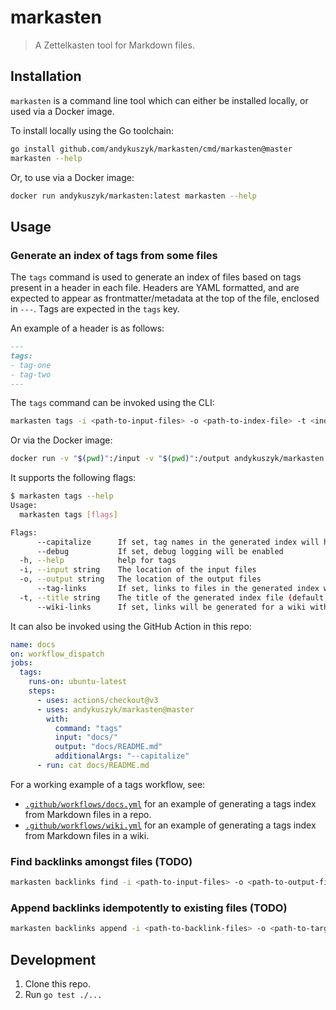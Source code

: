 # markasten
> A Zettelkasten tool for Markdown files.

## Installation
`markasten` is a command line tool which can either be installed locally, or used via a Docker image.

To install locally using the Go toolchain:
```sh
go install github.com/andykuszyk/markasten/cmd/markasten@master
markasten --help
```

Or, to use via a Docker image:
```sh
docker run andykuszyk/markasten:latest markasten --help
```

## Usage
### Generate an index of tags from some files
The `tags` command is used to generate an index of files based on tags present in a header in each file. Headers are YAML formatted, and are expected to appear as frontmatter/metadata at the top of the file, enclosed in `---`. Tags are expected in the `tags` key.

An example of a header is as follows:

```markdown
---
tags:
- tag-one
- tag-two
---
```

The `tags` command can be invoked using the CLI:
```sh
markasten tags -i <path-to-input-files> -o <path-to-index-file> -t <index-title>
```

Or via the Docker image:
```sh
docker run -v "$(pwd)":/input -v "$(pwd)":/output andykuszyk/markasten:latest markasten tags --capitalize -i /input -o /output/README.md 
```

It supports the following flags:
```sh
$ markasten tags --help
Usage:
  markasten tags [flags]

Flags:
      --capitalize      If set, tag names in the generated index will have their first character capitalized.
      --debug           If set, debug logging will be enabled
  -h, --help            help for tags
  -i, --input string    The location of the input files
  -o, --output string   The location of the output files
      --tag-links       If set, links to files in the generated index will be annotated with the list of other tags they have.
  -t, --title string    The title of the generated index file (default "Index")
      --wiki-links      If set, links will be generated for a wiki with file extensions excluded
```

It can also be invoked using the GitHub Action in this repo:
```yaml
name: docs
on: workflow_dispatch
jobs:
  tags:
    runs-on: ubuntu-latest
    steps:
      - uses: actions/checkout@v3
      - uses: andykuszyk/markasten@master
        with:
          command: "tags"
          input: "docs/"
          output: "docs/README.md"
          additionalArgs: "--capitalize"
      - run: cat docs/README.md
```

For a working example of a tags workflow, see:
- [`.github/workflows/docs.yml`](.github/workflows/docs.yml) for an example of generating a tags index from Markdown files in a repo.
- [`.github/workflows/wiki.yml`](.github/workflows/wiki.yml) for an example of generating a tags index from Markdown files in a wiki.

### Find backlinks amongst files (TODO)
```sh
markasten backlinks find -i <path-to-input-files> -o <path-to-output-files>
```

### Append backlinks idempotently to existing files (TODO)
```sh
markasten backlinks append -i <path-to-backlink-files> -o <path-to-target-files>
```

## Development
1. Clone this repo.
2. Run `go test ./...`
